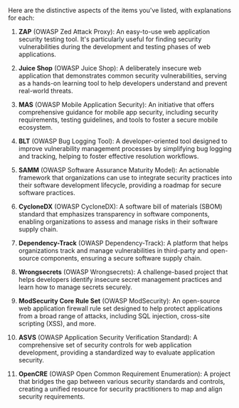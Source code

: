 Here are the distinctive aspects of the items you've listed, with explanations for each:

1. **ZAP** (OWASP Zed Attack Proxy): An easy-to-use web application security testing tool. It's particularly useful for finding security vulnerabilities during the development and testing phases of web applications.

2. **Juice Shop** (OWASP Juice Shop): A deliberately insecure web application that demonstrates common security vulnerabilities, serving as a hands-on learning tool to help developers understand and prevent real-world threats.

3. **MAS** (OWASP Mobile Application Security): An initiative that offers comprehensive guidance for mobile app security, including security requirements, testing guidelines, and tools to foster a secure mobile ecosystem.

4. **BLT** (OWASP Bug Logging Tool): A developer-oriented tool designed to improve vulnerability management processes by simplifying bug logging and tracking, helping to foster effective resolution workflows.

5. **SAMM** (OWASP Software Assurance Maturity Model): An actionable framework that organizations can use to integrate security practices into their software development lifecycle, providing a roadmap for secure software practices.

6. **CycloneDX** (OWASP CycloneDX): A software bill of materials (SBOM) standard that emphasizes transparency in software components, enabling organizations to assess and manage risks in their software supply chain.

7. **Dependency-Track** (OWASP Dependency-Track): A platform that helps organizations track and manage vulnerabilities in third-party and open-source components, ensuring a secure software supply chain.

8. **Wrongsecrets** (OWASP Wrongsecrets): A challenge-based project that helps developers identify insecure secret management practices and learn how to manage secrets securely.

9. **ModSecurity Core Rule Set** (OWASP ModSecurity): An open-source web application firewall rule set designed to help protect applications from a broad range of attacks, including SQL injection, cross-site scripting (XSS), and more.

10. **ASVS** (OWASP Application Security Verification Standard): A comprehensive set of security controls for web application development, providing a standardized way to evaluate application security.

11. **OpenCRE** (OWASP Open Common Requirement Enumeration): A project that bridges the gap between various security standards and controls, creating a unified resource for security practitioners to map and align security requirements.
